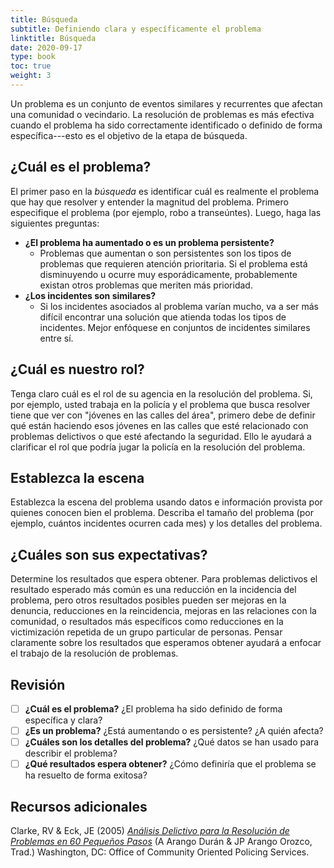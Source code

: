 ```yaml
---
title: Búsqueda
subtitle: Definiendo clara y específicamente el problema
linktitle: Búsqueda
date: 2020-09-17
type: book
toc: true
weight: 3
---
```


Un problema es un conjunto de eventos similares y recurrentes que afectan una comunidad o vecindario. La resolución de problemas es más efectiva cuando el problema ha sido correctamente identificado o definido de forma específica---esto es el objetivo de la etapa de búsqueda.

## ¿Cuál es el problema?

El primer paso en la *búsqueda* es identificar cuál es realmente el problema que hay que resolver y entender la magnitud del problema. Primero especifique el problema (por ejemplo, robo a transeúntes). Luego, haga las siguientes preguntas:

- **¿El problema ha aumentado o es un problema persistente?**
	- Problemas que aumentan o son persistentes son los tipos de problemas que requieren atención prioritaria. Si el problema está disminuyendo u ocurre muy esporádicamente, probablemente existan otros problemas que meriten más prioridad.
- **¿Los incidentes son similares?**
	- Si los incidentes asociados al problema varían mucho, va a ser más difícil encontrar una solución que atienda todas los tipos de incidentes. Mejor enfóquese en conjuntos de incidentes similares entre sí.

## ¿Cuál es nuestro rol?

Tenga claro cuál es el rol de su agencia en la resolución del problema. Si, por ejemplo, usted trabaja en la policía y el problema que busca resolver tiene que ver con "jóvenes en las calles del área", primero debe de definir qué están haciendo esos jóvenes en las calles que esté relacionado con problemas delictivos o que esté afectando la seguridad. Ello le ayudará a clarificar el rol que podría jugar la policía en la resolución del problema.

## Establezca la escena

Establezca la escena del problema usando datos e información provista por quienes conocen bien el problema. Describa el tamaño del problema (por ejemplo, cuántos incidentes ocurren cada mes) y los detalles del problema.

## ¿Cuáles son sus expectativas?

Determine los resultados que espera obtener. Para problemas delictivos el resultado esperado más común es una reducción en la incidencia del problema, pero otros resultados posibles pueden ser mejoras en la denuncia, reducciones en la reincidencia, mejoras en las relaciones con la comunidad, o resultados más específicos como reducciones en la victimización repetida de un grupo particular de personas. Pensar claramente sobre los resultados que esperamos obtener ayudará a enfocar el trabajo de la resolución de problemas.

## Revisión

- [ ] **¿Cuál es el problema?** ¿El problema ha sido definido de forma específica y clara?
- [ ] **¿Es un problema?** ¿Está aumentando o es persistente? ¿A quién afecta?
- [ ] **¿Cuáles son los detalles del problema?** ¿Qué datos se han usado para describir el problema?
- [ ] **¿Qué resultados espera obtener?** ¿Cómo definiría que el problema se ha resuelto de forma exitosa?

## Recursos adicionales

Clarke, RV & Eck, JE (2005) [*Análisis Delictivo para la Resolución de Problemas en 60 Pequeños Pasos*](https://popcenter.asu.edu/sites/default/files/library/reading/PDFs/60_pasos.pdf) (A Arango Durán & JP Arango Orozco, Trad.) Washington, DC: Office of Community Oriented Policing Services.
